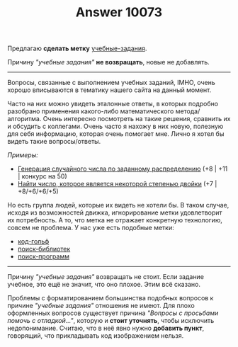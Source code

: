 ﻿---
title: "Answer 10073"
se.owner.user_id: 339283
se.owner.display_name: "nomnoms12"
se.owner.link: "https://ru.meta.stackoverflow.com/users/339283/nomnoms12"
se.answer_id: 10073
se.question_id: 10070
se.post_type: answer
se.is_accepted: False
---
<p>Предлагаю <strong>сделать метку</strong> <a href="https://ru.stackoverflow.com/questions/tagged/%d1%83%d1%87%d0%b5%d0%b1%d0%bd%d1%8b%d0%b5-%d0%b7%d0%b0%d0%b4%d0%b0%d0%bd%d0%b8%d1%8f" class="post-tag" title="показать вопросы с меткой [учебные-задания]" rel="tag">учебные-задания</a>.</p>

<p>Причину <em>"учебные задания"</em> <strong>не возвращать</strong>, новые не добавлять.
<hr>
Вопросы, связанные с выполнением учебных заданий, IMHO, очень хорошо вписываются в тематику нашего сайта на данный момент.</p>

<p>Часто на них можно увидеть эталонные ответы, в которых подробно разобрано применения какого-либо математического метода/алгоритма. Очень интересно посмотреть на такие решения, сравнить их и обсудить с коллегами. Очень часто я нахожу в них новую, полезную для себя информацию, которая очень помогает мне. Лично я хотел бы видеть такие вопросы/ответы.</p>

<p><em>Примеры:</em></p>

<ul>
<li><a href="https://ru.stackoverflow.com/q/1054252/339283">Генерация случайного числа по заданному распределению</a> (+8 | +11 | конкурс на 50)</li>
<li><a href="https://ru.stackoverflow.com/q/1053498/339283">Найти число, которое является некоторой степенью двойки</a> (+7 | +8/+6/+6/+5)</li>
</ul>

<p>Но есть группа людей, которые их видеть не хотели бы. В таком случае, исходя из возможностей движка, игнорирование метки удовлетворит их потребность. А то, что метка не отражает конкретную технологию, совсем не проблема. У нас уже есть подобные метки:</p>

<ul>
<li><a href="https://ru.stackoverflow.com/questions/tagged/%d0%ba%d0%be%d0%b4-%d0%b3%d0%be%d0%bb%d1%8c%d1%84" class="post-tag" title="показать вопросы с меткой [код-гольф]" rel="tag">код-гольф</a></li>
<li><a href="https://ru.stackoverflow.com/questions/tagged/%d0%bf%d0%be%d0%b8%d1%81%d0%ba-%d0%b1%d0%b8%d0%b1%d0%bb%d0%b8%d0%be%d1%82%d0%b5%d0%ba" class="post-tag" title="показать вопросы с меткой [поиск-библиотек]" rel="tag">поиск-библиотек</a></li>
<li><a href="https://ru.stackoverflow.com/questions/tagged/%d0%bf%d0%be%d0%b8%d1%81%d0%ba-%d0%bf%d1%80%d0%be%d0%b3%d1%80%d0%b0%d0%bc%d0%bc" class="post-tag" title="показать вопросы с меткой [поиск-программ]" rel="tag">поиск-программ</a></li>
</ul>

<p><hr>
Причину <em>"учебные задания"</em> возвращать не стоит. Если задание учебное, это ещё не значит, что оно плохое. Этим всё сказано.</p>

<p>Проблемы с форматированием большинства подобных вопросов к причине <em>"учебные задания"</em> отношения не имеют. Для плохо оформленных вопросов существует причина <em>"Вопросы с просьбами помочь с отладкой..."</em>, которую и <strong>стоит уточнять</strong>, чтобы исключить недопонимание. Считаю, что в неё явно нужно <strong>добавить пункт</strong>, говорящий, что прикладывать код изображением нельзя.</p>
